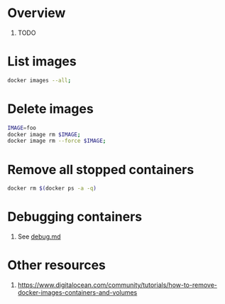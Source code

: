# Overview
1. TODO


# List images
```sh
docker images --all;
```


# Delete images
```sh
IMAGE=foo
docker image rm $IMAGE;
docker image rm --force $IMAGE;
```


# Remove all stopped containers
```bash
docker rm $(docker ps -a -q)
```

# Debugging containers
1. See [debug.md](./debug.md)


# Other resources
1. https://www.digitalocean.com/community/tutorials/how-to-remove-docker-images-containers-and-volumes
